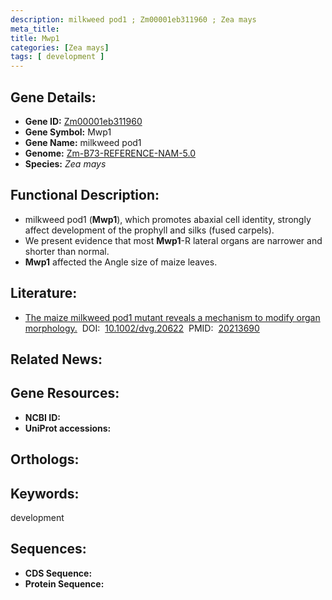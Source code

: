 ```yaml
---
description: milkweed pod1 ; Zm00001eb311960 ; Zea mays
meta_title:
title: Mwp1
categories: [Zea mays]
tags: [ development ]
---
```


## Gene Details:
- **Gene ID:**	[Zm00001eb311960]()
- **Gene Symbol:** Mwp1
- **Gene Name:** milkweed pod1
- **Genome:** [Zm-B73-REFERENCE-NAM-5.0]()
- **Species:** *Zea mays*

## Functional Description:
   - milkweed pod1 (**Mwp1**), which promotes abaxial cell identity, strongly affect development of the prophyll and silks (fused carpels).
   - We present evidence that most **Mwp1**-R lateral organs are narrower and shorter than normal.
   - **Mwp1** affected the Angle size of maize leaves.

## Literature:
   - [The maize milkweed pod1 mutant reveals a mechanism to modify organ morphology.]( https://onlinelibrary.wiley.com/doi/full/10.1002/dvg.20622)&nbsp;&nbsp;DOI:&nbsp;&nbsp;[10.1002/dvg.20622](https://onlinelibrary.wiley.com/doi/full/10.1002/dvg.20622)&nbsp;&nbsp;PMID:&nbsp;&nbsp;[20213690](https://pubmed.ncbi.nlm.nih.gov/20213690/)

## Related News:

## Gene Resources:
- **NCBI ID:** [](https://www.ncbi.nlm.nih.gov/gene/?term=)
- **UniProt accessions:** [](https://www.uniprot.org/uniprotkb//entry)

## Orthologs:

## Keywords:
development

## Sequences:
- **CDS Sequence:**
- **Protein Sequence:**
